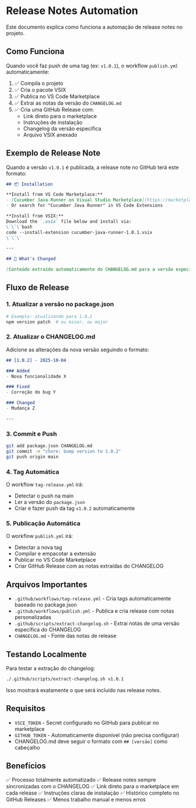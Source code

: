 # Release Notes Automation

Este documento explica como funciona a automação de release notes no projeto.

## Como Funciona

Quando você faz push de uma tag (ex: `v1.0.1`), o workflow `publish.yml` automaticamente:

1. ✅ Compila o projeto
2. ✅ Cria o pacote VSIX
3. ✅ Publica no VS Code Marketplace
4. ✅ Extrai as notas da versão do `CHANGELOG.md`
5. ✅ Cria uma GitHub Release com:
   - Link direto para o marketplace
   - Instruções de instalação
   - Changelog da versão específica
   - Arquivo VSIX anexado

## Exemplo de Release Note

Quando a versão `v1.0.1` é publicada, a release note no GitHub terá este formato:

```markdown
## 📦 Installation

**Install from VS Code Marketplace:**
- [Cucumber Java Runner on Visual Studio Marketplace](https://marketplace.visualstudio.com/items?itemName=lucasbiel7.cucumber-java-runner)
- Or search for "Cucumber Java Runner" in VS Code Extensions

**Install from VSIX:**
Download the `.vsix` file below and install via:
\`\`\`bash
code --install-extension cucumber-java-runner-1.0.1.vsix
\`\`\`

---

## 📝 What's Changed

[Conteúdo extraído automaticamente do CHANGELOG.md para a versão específica]
```

## Fluxo de Release

### 1. Atualizar a versão no package.json

```bash
# Exemplo: atualizando para 1.0.2
npm version patch  # ou minor, ou major
```

### 2. Atualizar o CHANGELOG.md

Adicione as alterações da nova versão seguindo o formato:

```markdown
## [1.0.2] - 2025-10-04

### Added
- Nova funcionalidade X

### Fixed
- Correção do bug Y

### Changed
- Mudança Z

---
```

### 3. Commit e Push

```bash
git add package.json CHANGELOG.md
git commit -m "chore: bump version to 1.0.2"
git push origin main
```

### 4. Tag Automática

O workflow `tag-release.yml` irá:
- Detectar o push na main
- Ler a versão do `package.json`
- Criar e fazer push da tag `v1.0.2` automaticamente

### 5. Publicação Automática

O workflow `publish.yml` irá:
- Detectar a nova tag
- Compilar e empacotar a extensão
- Publicar no VS Code Marketplace
- Criar GitHub Release com as notas extraídas do CHANGELOG

## Arquivos Importantes

- `.github/workflows/tag-release.yml` - Cria tags automaticamente baseado no package.json
- `.github/workflows/publish.yml` - Publica e cria release com notas personalizadas
- `.github/scripts/extract-changelog.sh` - Extrai notas de uma versão específica do CHANGELOG
- `CHANGELOG.md` - Fonte das notas de release

## Testando Localmente

Para testar a extração do changelog:

```bash
./.github/scripts/extract-changelog.sh v1.0.1
```

Isso mostrará exatamente o que será incluído nas release notes.

## Requisitos

- `VSCE_TOKEN` - Secret configurado no GitHub para publicar no marketplace
- `GITHUB_TOKEN` - Automaticamente disponível (não precisa configurar)
- CHANGELOG.md deve seguir o formato com `## [versão]` como cabeçalho

## Benefícios

✅ Processo totalmente automatizado
✅ Release notes sempre sincronizadas com o CHANGELOG
✅ Link direto para o marketplace em cada release
✅ Instruções claras de instalação
✅ Histórico completo no GitHub Releases
✅ Menos trabalho manual e menos erros

